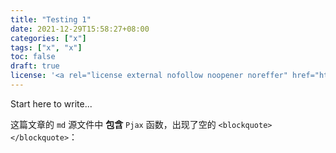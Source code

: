 ```yaml
---
title: "Testing 1"
date: 2021-12-29T15:58:27+08:00
categories: ["x"]
tags: ["x", "x"]
toc: false
draft: true
license: '<a rel="license external nofollow noopener noreffer" href="https://creativecommons.org/licenses/by-nc-nd/4.0/" target="_blank">CC BY-NC-ND 4.0</a>'
---
```

Start here to write...

这篇文章的 `md` 源文件中 **包含**  `Pjax` 函数，出现了空的 `<blockquote></blockquote>`：

<script>
window.TWIKOO_MAGIC_PATH="/testing-1/"
document.addEventListener('pjax:send', function () {
    window.TWIKOO_MAGIC_PATH=""
});
</script>